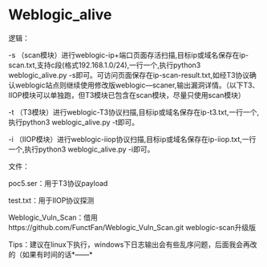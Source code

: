 # Weblogic_alive

逻辑：

-s （scan模块）进行weblogic-ip+端口页面存活扫描,目标ip或域名保存在ip-scan.txt,支持c段(格式192.168.1.0/24),一行一个,执行python3 weblogic_alive.py -s即可。可访问页面保存在ip-scan-result.txt,如经T3协议确认weblogic站点则继续使用修改版weblogic—scaner,输出漏洞详情。（以下T3、IIOP模块可以单独跑，但T3模块已包含在scan模块，尽量只使用scan模块）

-t （T3模块）进行weblogic-T3协议扫描,目标ip或域名保存在ip-t3.txt,一行一个,执行python3 weblogic_alive.py -t即可。

-i （IIOP模块）进行weblogic-iiop协议扫描,目标ip或域名保存在ip-iiop.txt,一行一个,执行python3 weblogic_alive.py -i即可。

文件：

poc5.ser：用于T3协议payload

test.txt：用于IIOP协议探测

Weblogic_Vuln_Scan：借用https://github.com/FunctFan/Weblogic_Vuln_Scan.git  weblogic-scan升级版

Tips：建议在linux下执行，windows下日志输出会有些乱序问题，后面我会再改的（如果有时间的话*——*
